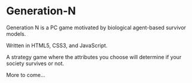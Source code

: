 # Generation-N

Generation N is a PC game motivated by biological agent-based survivor models.

Written in HTML5, CSS3, and JavaScript.

A strategy game where the attributes you choose will determine if your society survives or not.

More to come...
